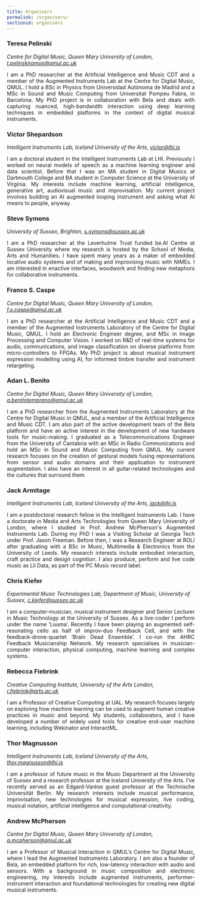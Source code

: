 ```yaml
---
title: Organisers
permalink: /organisers/
sectionid: organisers
---
```


### Teresa Pelinski

*Centre for Digital Music, Queen Mary University of London, t.pelinskiramos@qmul.ac.uk*

<p style='text-align: justify;'> 
I am a PhD researcher at the Artificial Intelligence and Music CDT and a member of
the Augmented Instruments Lab at the Centre for Digital Music, QMUL. I hold a BSc
in Physics from Universidad Autónoma de Madrid and a MSc in Sound and Music
Computing from Universitat Pompeu Fabra, in Barcelona. My PhD project is in
collaboration with Bela and deals with capturing nuanced, high-bandwidth interaction
using deep learning techniques in embedded platforms in the context of digital musical
instruments.
</p>

### Victor Shepardson

*Intelligent Instruments Lab, Iceland University of the Arts, victor@lhi.is*

<p style='text-align: justify;'> 
I am a doctoral student in the Intelligent Instruments Lab at LHI. Previously I worked
on neural models of speech as a machine learning engineer and data scientist. Before
that I was an MA student in Digital Musics at Dartmouth College and BA student in
Computer Science at the University of Virginia. My interests include machine learning,
artificial intelligence, generative art, audiovisual music and improvisation. My current
project involves building an AI augmented looping instrument and asking what AI
means to people, anyway.
</p>

### Steve Symons

*University of Sussex, Brighton, s.symons@sussex.ac.uk*

<p style='text-align: justify;'> 
I am a PhD researcher at the Leverhulme Trust funded be.AI Centre at Sussex
University where my research is hosted by the School of Media, Arts and Humanities. I
have spent many years as a maker of embedded locative audio systems and of making
and improvising music with NIMEs. I am interested in enactive interfaces, woodwork
and finding new metaphors for collaborative instruments.
</p>

### Franco S. Caspe

*Centre for Digital Music, Queen Mary University of London, f.s.caspe@qmul.ac.uk*

<p style='text-align: justify;'> 
I am a PhD researcher at the Artificial Intelligence and Music CDT and a member of
the Augmented Instruments Laboratory of the Centre for Digital Music, QMUL. I hold
an Electronic Engineer degree, and MSc in Image Processing and Computer Vision. I
worked on R&D of real-time systems for audio, communications, and image
classification on diverse platforms from micro-controllers to FPGAs. My PhD project is
about musical instrument expression modelling using AI, for informed timbre transfer
and instrument retargeting.
</p>

### Adan L. Benito

*Centre for Digital Music, Queen Mary University of London, a.benitotemprano@qmul.ac.uk*

<p style='text-align: justify;'> 
I am a PhD researcher from the Augmented Instruments Laboratory at the Centre for
Digital Music in QMUL, and a member of the Artificial Intelligence and Music CDT. I
am also part of the active development team of the Bela platform and have an active
interest in the development of new hardware tools for music-making. I graduated as a
Telecommunications Engineer from the University of Cantabria with an MSc in Radio
Communications and hold an MSc in Sound and Music Computing from QMUL. My
current research focuses on the creation of gestural models fusing representations
from sensor and audio domains and their application to instrument augmentation. I
also have an interest in all guitar-related technologies and the cultures that surround
them
</p>

### Jack Armitage

*Intelligent Instruments Lab, Iceland University of the Arts, jack@lhi.is*

<p style='text-align: justify;'> 
I am a postdoctoral research fellow in the Intelligent Instruments Lab. I have a
doctorate in Media and Arts Technologies from Queen Mary University of London,
where I studied in Prof. Andrew McPherson's Augmented Instruments Lab. During my
PhD I was a Visiting Scholar at Georgia Tech under Prof. Jason Freeman. Before then, I
was a Research Engineer at ROLI after graduating with a BSc in Music, Multimedia &
Electronics from the University of Leeds. My research interests include embodied
interaction, craft practice and design cognition. I also produce, perform and live code
music as Lil Data, as part of the PC Music record label.
</p>

### Chris Kiefer

*Experimental Music Technologies Lab, Department of Music, University of Sussex, c.kiefer@sussex.ac.uk*

<p style='text-align: justify;'> 
I am a computer-musician, musical instrument designer and Senior Lecturer in Music
Technology at the University of Sussex. As a live-coder I perform under the name
‘Luuma’. Recently I have been playing an augmented self-resonating cello as half of
improv-duo Feedback Cell, and with the feedback-drone-quartet ‘Brain Dead
Ensemble’. I co-run the AHRC Feedback Musicianship Network. My research
specialises in musician-computer interaction, physical computing, machine learning
and complex systems.
</p>

### Rebecca Fiebrink

*Creative Computing Institute, University of the Arts London, r.fiebrink@arts.ac.uk*

<p style='text-align: justify;'> 
I am a Professor of Creative Computing at UAL. My research focuses largely on
exploring how machine learning can be used to augment human creative practices in
music and beyond. My students, collaborators, and I have developed a number of
widely used tools for creative end-user machine learning, including Wekinator and
InteractML.
</p>

### Thor Magnusson

*Intelligent Instruments Lab, Iceland University of the Arts, thor.magnusson@lhi.is*

<p style='text-align: justify;'> 
I am a professor of future music in the Music Department at the University of Sussex
and a research professor at the Iceland University of the Arts. I’ve recently served as
an Edgard-Varèse guest professor at the Technische Universität Berlin. My research
interests include musical performance, improvisation, new technologies for musical
expression, live coding, musical notation, artificial intelligence and computational
creativity.
</p>

### Andrew McPherson

*Centre for Digital Music, Queen Mary University of London, a.mcpherson@qmul.ac.uk*

<p style='text-align: justify;'> 
I am a Professor of Musical Interaction in QMUL’s Centre for Digital Music, where I
lead the Augmented Instruments Laboratory. I am also a founder of Bela, an
embedded platform for rich, low-latency interaction with audio and sensors. With a
background in music composition and electronic engineering, my interests include
augmented instruments, performer-instrument interaction and foundational
technologies for creating new digital musical instruments.
</p>